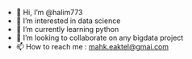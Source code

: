 - 👋 Hi, I’m @halim773
- 👀 I’m interested in data science
- 🌱 I’m currently learning python
- 💞️ I’m looking to collaborate on any bigdata project
- 📫 How to reach me : mahk.eaktel@gmai.com

<!---
halim773/halim773 is a ✨ special ✨ repository because its `README.md` (this file) appears on your GitHub profile.
You can click the Preview link to take a look at your changes.
--->

